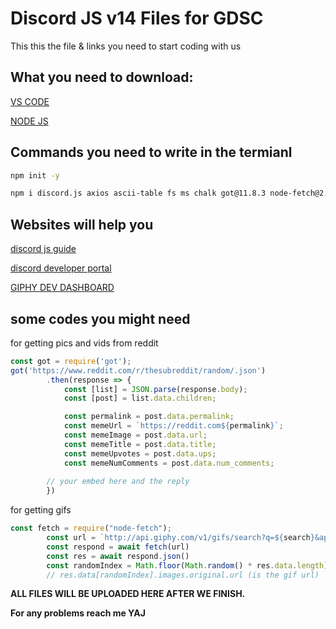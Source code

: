 # Discord JS v14 Files for GDSC

This this the file & links you need to start coding with us

## What you need to download:

[VS CODE](https://code.visualstudio.com/download)

[NODE JS](https://nodejs.org/en/download/)


## Commands you need to write in the termianl

```bash
npm init -y
```

```bash
npm i discord.js axios ascii-table fs ms chalk got@11.8.3 node-fetch@2.6.7
```

## Websites will help you
[discord js guide](https://discordjs.guide/#before-you-begin)

[discord developer portal](https://discord.com/developers/applications)

[GIPHY DEV DASHBOARD](https://developers.giphy.com/dashboard/?)





## some codes you might need 
for getting pics and vids from reddit
```javascript
const got = require('got');
got('https://www.reddit.com/r/thesubreddit/random/.json')
        .then(response => {
            const [list] = JSON.parse(response.body);
            const [post] = list.data.children;

            const permalink = post.data.permalink;
            const memeUrl = `https://reddit.com${permalink}`;
            const memeImage = post.data.url;
            const memeTitle = post.data.title;
            const memeUpvotes = post.data.ups;
            const memeNumComments = post.data.num_comments;
	    
	    // your embed here and the reply
	    })
```

for getting gifs

```javascript
const fetch = require("node-fetch");
        const url = `http://api.giphy.com/v1/gifs/search?q=${search}&api_key=${config.gifq}&limit=100`
        const respond = await fetch(url)
        const res = await respond.json()
        const randomIndex = Math.floor(Math.random() * res.data.length);
        // res.data[randomIndex].images.original.url (is the gif url)
```
**ALL FILES WILL BE UPLOADED HERE AFTER WE FINISH.**

**For any problems reach me YAJ**
